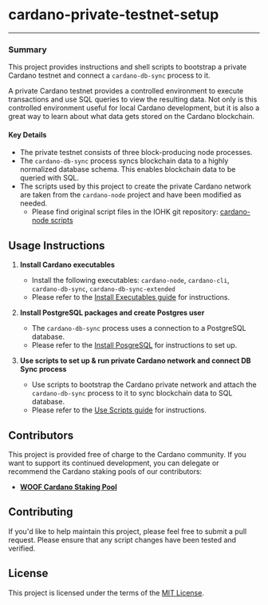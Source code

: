 # cardano-private-testnet-setup

---

### Summary
This project provides instructions and shell scripts to bootstrap a private Cardano testnet and connect a `cardano-db-sync` process to it. 

A private Cardano testnet provides a controlled environment to execute transactions and use SQL queries to view the resulting data.
Not only is this controlled environment useful for local Cardano development, 
but it is also a great way to learn about what data gets stored on the Cardano blockchain.

#### Key Details
- The private testnet consists of three block-producing node processes.
- The `cardano-db-sync` process syncs blockchain data to a highly normalized database schema. This enables blockchain data to be queried with SQL. 
- The scripts used by this project to create the private Cardano network are taken from the `cardano-node` project and have been modified as needed.
    - Please find original script files in the IOHK git repository: [cardano-node scripts](https://github.com/input-output-hk/cardano-node/tree/master/scripts/byron-to-alonzo) 

## Usage Instructions

1. **Install Cardano executables**

    * Install the following executables: `cardano-node`, `cardano-cli`, `cardano-db-sync`, `cardano-db-sync-extended`
    * Please refer to the [Install Executables guide](1-INSTALL_EXECUTABLES.md) for instructions.
    
2. **Install PostgreSQL packages and create Postgres user** 
    
    * The `cardano-db-sync` process uses a connection to a PostgreSQL database.
    * Please refer to the [Install PosgreSQL](2-INSTALL_POSTGRESQL.md) for instructions to set up.

3. **Use scripts to set up & run private Cardano network and connect DB Sync process**

    * Use scripts to bootstrap the Cardano private network and attach the `cardano-db-sync` process to it to sync blockchain data to SQL database.
    * Please refer to the [Use Scripts guide](3-USE_SCRIPTS.md) for instructions. 

## Contributors

This project is provided free of charge to the Cardano community. If you want to support its continued development, you can delegate or recommend the Cardano staking pools of our contributors:

- [**WOOF Cardano Staking Pool**](https://woofpool.github.io/)

## Contributing

If you'd like to help maintain this project, please feel free to submit a pull request. Please ensure that any script changes have been tested and verified.

## License

This project is licensed under the terms of the [MIT License](LICENSE).